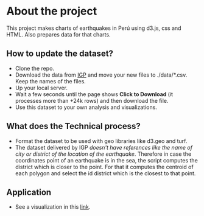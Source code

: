 # About the project
This project makes charts of earthquakes in Perú using d3.js, css and HTML. 
Also prepares data for that charts.

## How to update the dataset?
- Clone the repo.
- Download the data from [IGP](https://ultimosismo.igp.gob.pe/descargar-datos-sismicos)
and move your new files to ./data/*.csv. Keep the names of the files.
- Up your local server.
- Wait a few seconds until the page shows **Click to Download** (it processes more than +24k rows) and then download the file.
- Use this dataset to your own analysis and visualizations.

## What does the Technical process?
- Format the dataset to be used with geo libraries like d3.geo and turf.
- The dataset delivered by IGP *doesn't have references like the name of city or district of the location of the earthquake*. Therefore in case the coordinates point of an earthquake is in the sea, the script computes the district which is closer to the point. For that it computes the centroid of each polygon and select the id district which is the closest to that point.

## Application
- See a visualization in this [link](https://ccalobeto.github.io/earthquakes/).

